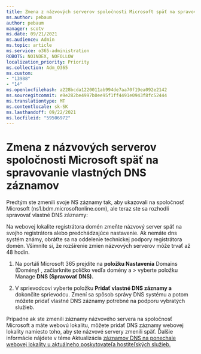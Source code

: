 ```yaml
---
title: Zmena z názvových serverov spoločnosti Microsoft späť na spravovanie vlastných DNS záznamov
ms.author: pebaum
author: pebaum
manager: scotv
ms.date: 09/21/2021
ms.audience: Admin
ms.topic: article
ms.service: o365-administration
ROBOTS: NOINDEX, NOFOLLOW
localization_priority: Priority
ms.collection: Adm_O365
ms.custom:
- "13988"
- "14"
ms.openlocfilehash: a228bcda1220011ab994de7aa70f19ea092e2142
ms.sourcegitcommit: e9e282be4997b0ee95f1ff4491e0943f8fc52444
ms.translationtype: MT
ms.contentlocale: sk-SK
ms.lasthandoff: 09/22/2021
ms.locfileid: "59506972"
---
```

# <a name="changing-from-microsoft-nameservers-back-to-managing-your-own-dns-records"></a>Zmena z názvových serverov spoločnosti Microsoft späť na spravovanie vlastných DNS záznamov

Predtým ste zmenili svoje NS záznamy tak, aby ukazovali na spoločnosť Microsoft (ns1.bdm.microsoftonline.com), ale teraz ste sa rozhodli spravovať vlastné DNS záznamy:

Na webovej lokalite registrátora domén zmeňte názvový server späť na svojho registrátora alebo predchádzajúce nastavenie. Ak nemáte dns systém známy, obráťte sa na oddelenie technickej podpory registrátora domén. Všimnite si, že rozšírenie zmien názvových serverov môže trvať až 48 hodín. 

1. Na portáli Microsoft 365 prejdite na **položku Nastavenia** Domains (Domény) , začiarknite políčko vedľa domény a  >  [](https://admin.microsoft.com/Adminportal/Home#/Domains)vyberte položku Manage **DNS (Spravovať DNS).** 

2. V sprievodcovi vyberte položku **Pridať vlastné DNS záznamy a** dokončite sprievodcu. Zmení sa spôsob správy DNS systému a potom môžete pridať vlastné DNS záznamy potrebné na podporu vybratých služieb.

Prípadne ak ste zmenili záznamy názvového servera na spoločnosť Microsoft a máte webovú lokalitu, môžete pridať DNS záznamy webovej lokality namiesto toho, aby ste názvové servery zmenili späť. Ďalšie informácie nájdete v téme Aktualizácia [záznamov DNS na ponechaie webovej lokality u aktuálneho poskytovateľa hostiteľských služieb.](https://docs.microsoft.com/microsoft-365/admin/dns/update-dns-records-to-retain-current-hosting-provider)


